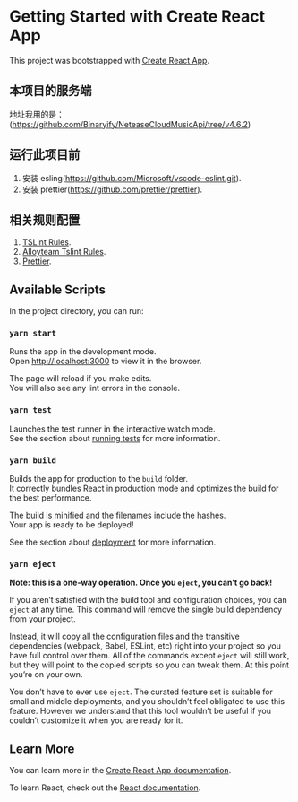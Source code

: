 # Getting Started with Create React App

This project was bootstrapped with [Create React App](https://github.com/facebook/create-react-app).

## 本项目的服务端

地址我用的是：(https://github.com/Binaryify/NeteaseCloudMusicApi/tree/v4.6.2)

## 运行此项目前

1. 安装 esling(https://github.com/Microsoft/vscode-eslint.git).
2. 安装 prettier(https://github.com/prettier/prettier).

## 相关规则配置

1. [TSLint Rules](https://palantir.github.io/tslint/rules/).
2. [Alloyteam Tslint Rules](https://alloyteam.github.io/eslint-config-alloy/).
3. [Prettier](https://prettier.io/).

## Available Scripts

In the project directory, you can run:

### `yarn start`

Runs the app in the development mode.\
Open [http://localhost:3000](http://localhost:3000) to view it in the browser.

The page will reload if you make edits.\
You will also see any lint errors in the console.

### `yarn test`

Launches the test runner in the interactive watch mode.\
See the section about [running tests](https://facebook.github.io/create-react-app/docs/running-tests) for more information.

### `yarn build`

Builds the app for production to the `build` folder.\
It correctly bundles React in production mode and optimizes the build for the best performance.

The build is minified and the filenames include the hashes.\
Your app is ready to be deployed!

See the section about [deployment](https://facebook.github.io/create-react-app/docs/deployment) for more information.

### `yarn eject`

**Note: this is a one-way operation. Once you `eject`, you can’t go back!**

If you aren’t satisfied with the build tool and configuration choices, you can `eject` at any time. This command will remove the single build dependency from your project.

Instead, it will copy all the configuration files and the transitive dependencies (webpack, Babel, ESLint, etc) right into your project so you have full control over them. All of the commands except `eject` will still work, but they will point to the copied scripts so you can tweak them. At this point you’re on your own.

You don’t have to ever use `eject`. The curated feature set is suitable for small and middle deployments, and you shouldn’t feel obligated to use this feature. However we understand that this tool wouldn’t be useful if you couldn’t customize it when you are ready for it.

## Learn More

You can learn more in the [Create React App documentation](https://facebook.github.io/create-react-app/docs/getting-started).

To learn React, check out the [React documentation](https://reactjs.org/).
